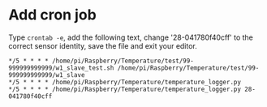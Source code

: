 # Add cron job

Type `crontab -e`, add the following text, change '28-041780f40cff' to the
correct sensor identity, save the file and exit your editor.

    */5 * * * * /home/pi/Raspberry/Temperature/test/99-999999999999/w1_slave_test.sh /home/pi/Raspberry/Temperature/test/99-999999999999/w1_slave
    */5 * * * * /home/pi/Raspberry/Temperature/temperature_logger.py
    */5 * * * * /home/pi/Raspberry/Temperature/temperature_logger.py 28-041780f40cff
